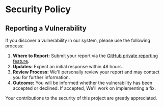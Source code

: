 # Security Policy

## Reporting a Vulnerability

If you discover a vulnerability in our system, please use the following process:

1. **Where to Report:** Submit your report via the [GitHub private reporting feature](https://docs.github.com/en/code-security/security-advisories/guidance-on-reporting-and-writing-information-about-vulnerabilities/privately-reporting-a-security-vulnerability).
2. **Updates:** Expect an initial response within 48 hours.
3. **Review Process:** We'll personally review your report and may contact you for further information.
4. **Outcome:** You will be informed whether the vulnerability has been accepted or declined. If accepted, We'll work on implementing a fix.

Your contributions to the security of this project are greatly appreciated.
